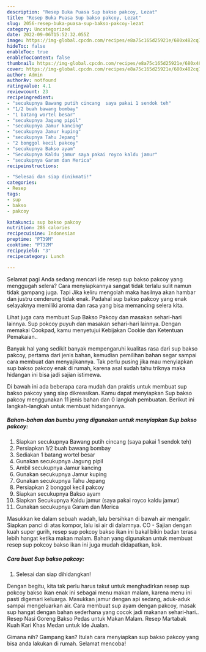 ```yaml
---
description: "Resep Buka Puasa Sup bakso pakcoy, Lezat"
title: "Resep Buka Puasa Sup bakso pakcoy, Lezat"
slug: 2056-resep-buka-puasa-sup-bakso-pakcoy-lezat
category: Uncategorized
date: 2022-09-06T15:52:32.055Z
image: https://img-global.cpcdn.com/recipes/e8a75c165d25921e/680x482cq70/sup-bakso-pakcoy-foto-resep-utama.jpg
hideToc: false
enableToc: true
enableTocContent: false
thumbnail: https://img-global.cpcdn.com/recipes/e8a75c165d25921e/680x482cq70/sup-bakso-pakcoy-foto-resep-utama.jpg
cover: https://img-global.cpcdn.com/recipes/e8a75c165d25921e/680x482cq70/sup-bakso-pakcoy-foto-resep-utama.jpg
author: Admin
authorAv: notfound
ratingvalue: 4.1
reviewcount: 23
recipeingredient:
- "secukupnya Bawang putih cincang  saya pakai 1 sendok teh"
- "1/2 buah bawang bombay"
- "1 batang wortel besar"
- "secukupnya Jagung pipil"
- "secukupnya Jamur kancing"
- "secukupnya Jamur kuping"
- "secukupnya Tahu Jepang"
- "2 bonggol kecil pakcoy"
- "secukupnya Bakso ayam"
- "Secukupnya Kaldu jamur saya pakai royco kaldu jamur"
- "secukupnya Garam dan Merica"
recipeinstructions:

- "Selesai dan siap dinikmati!"
categories:
- Resep
tags:
- sup
- bakso
- pakcoy

katakunci: sup bakso pakcoy 
nutrition: 286 calories
recipecuisine: Indonesian
preptime: "PT39M"
cooktime: "PT32M"
recipeyield: "3"
recipecategory: Lunch

---
```



Selamat pagi Anda sedang mencari ide resep sup bakso pakcoy yang menggugah selera? Cara menyiapkannya sangat tidak terlalu sulit namun tidak gampang juga. Tapi Jika keliru mengolah maka hasilnya akan hambar dan justru cenderung tidak enak. Padahal sup bakso pakcoy yang enak selayaknya memiliki aroma dan rasa yang bisa memancing selera kita.


Lihat juga cara membuat Sup Bakso Pakcoy dan masakan sehari-hari lainnya. Sup pokcoy puyuh dan masakan sehari-hari lainnya. Dengan memakai Cookpad, kamu menyetujui Kebijakan Cookie dan Ketentuan Pemakaian..

Banyak hal yang sedikit banyak mempengaruhi kualitas rasa dari sup bakso pakcoy, pertama dari jenis bahan, kemudian pemilihan bahan segar sampai cara membuat dan menyajikannya. Tak perlu pusing jika mau menyiapkan sup bakso pakcoy enak di rumah, karena asal sudah tahu triknya maka hidangan ini bisa jadi sajian istimewa.


Di bawah ini ada beberapa cara mudah dan praktis untuk membuat sup bakso pakcoy yang siap dikreasikan. Kamu dapat menyiapkan Sup bakso pakcoy menggunakan 11 jenis bahan dan 0 langkah pembuatan. Berikut ini langkah-langkah untuk membuat hidangannya.

<!--inarticleads1-->

##### Bahan-bahan dan bumbu yang digunakan untuk menyiapkan Sup bakso pakcoy:

1. Siapkan secukupnya Bawang putih cincang  (saya pakai 1 sendok teh)
1. Persiapkan 1/2 buah bawang bombay
1. Sediakan 1 batang wortel besar
1. Gunakan secukupnya Jagung pipil
1. Ambil secukupnya Jamur kancing
1. Gunakan secukupnya Jamur kuping
1. Gunakan secukupnya Tahu Jepang
1. Persiapkan 2 bonggol kecil pakcoy
1. Siapkan secukupnya Bakso ayam
1. Siapkan Secukupnya Kaldu jamur (saya pakai royco kaldu jamur)
1. Gunakan secukupnya Garam dan Merica


Masukkan ke dalam sebuah wadah, lalu bersihkan di bawah air mengalir. Siapkan panci di atas kompor, lalu isi air di dalamnya. CO - Sajian dengan kuah super gurih, resep sup pokcoy bakso ikan ini bakal bikin badan terasa lebih hangat ketika makan malam. Bahan yang digunakan untuk membuat resep sup pokcoy bakso ikan ini juga mudah didapatkan, kok. 

<!--inarticleads2-->

##### Cara buat Sup bakso pakcoy:


1. Selesai dan siap dihidangkan!

Dengan begitu, kita tak perlu harus takut untuk menghadirkan resep sup pokcoy bakso ikan enak ini sebagai menu makan malam, karena menu ini pasti digemari keluarga. Masukkan jamur dengan api sedang, aduk-aduk sampai mengeluarkan air. Cara membuat sup ayam dengan pakcoy, masak sup hangat dengan bahan sederhana yang cocok jadi makanan sehari-hari.. Resep Nasi Goreng Bakso Pedas untuk Makan Malam. Resep Martabak Kuah Kari Khas Medan untuk Ide Jualan. 

Gimana nih? Gampang kan? Itulah cara menyiapkan sup bakso pakcoy yang bisa anda lakukan di rumah. Selamat mencoba!
